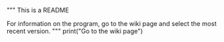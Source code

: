 """
This is a README

For information on the program, go to the wiki page and select the most recent version.
"""
print("Go to the wiki page")
